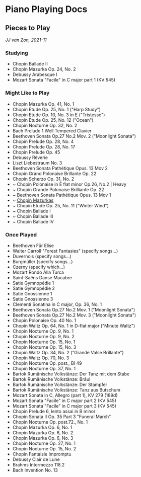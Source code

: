 Piano Playing Docs
==================

Pieces to Play
--------------

*JJ van Zon, 2021-11*

### Studying

- Chopin Ballade II
- Chopin Mazurka Op. 24, No. 2
- Debussy Arabesque I
- Mozart Sonata "Facile" in C major part 1 (KV 545)

### Might Like to Play

- Chopin Mazurka Op. 41, No. 1
- Chopin Etude Op. 25, No. 1 ("Harp Study")
- Chopin Etude Op. 10, No. 3 in E ("Tristesse")
- Chopin Etude Op. 25, No. 12 ("Ocean")
- Chopin Nocturne Op. 32, No. 2
- Bach Prelude 1 Well Tempered Clavier
- Beethoven Sonata Op.27 No.2 Mov. 2 ("Moonlight Sonata")
- Chopin Prelude Op. 28, No. 4
- Chopin Prelude Op. 28, No. 17
- Chopin Prelude Op. 45
- Debussy Rêverie
- Liszt Liebestraum No. 3 
- Beethoven Sonata Pathétique Opus. 13 Mov 2
- Chopin Grand Polonaise Brillante Op. 22
- Chopin Scherzo Op. 31, No. 2
- ~ Chopin Polonaise in E flat minor Op.26, No.2 | Heavy
- ~ Chopin Grande Polonaise Brilliante Op. 22
- ~ Beethoven Sonata Pathétique Opus. 13 Mov 1
- ~ [Chopin Mazurkas](chopin-mazurka-selection.md)
- ~ Chopin Etude Op. 25, No. 11 ("Winter Wind")
- ~ Chopin Ballade I
- ~ Chopin Ballade III
- ~ Chopin Ballade IV

### Once Played

- Beethoven Für Elise
- Walter Carroll "Forest Fantasies" (specify songs...)
- Duvernois (specify songs...)
- Burgmüller (specify songs...)
- Czerny (specify which...)
- Mozart Rondo Alla Turca
- Saint-Saëns Danse Macabre
- Satie Gymnopédie 1
- Satie Gymnopédie 2
- Satie Gnossienne 1
- Satie Gnossienne 3
- Clementi Sonatina in C major, Op. 36, No. 1
- Beethoven Sonata Op.27 No.2 Mov. 1 ("Moonlight Sonata")
- Beethoven Sonata Op.27 No.2 Mov. 3 ("Moonlight Sonata")
- Chopin Polonaise Op. 40 No. 1
- Chopin Waltz Op. 64, No. 1 in D-flat major ("Minute Waltz")
- Chopin Nocturne Op. 9, No. 1
- Chopin Nocturne Op. 9, No. 2
- Chopin Nocturne Op. 15, No. 1
- Chopin Nocturne Op. 15, No. 3
- Chopin Waltz Op. 34, No. 2 ("Grande Valse Brillante")
- Chopin Waltz Op. 70, No. 3
- Chopin Nocturne Op. post., BI 49
- Chopin Nocturne Op. 37, No. 1
- Bartok Rumänische Volkstänze: Der Tanz mit dem Stabe
- Bartok Rumänische Volkstänze: Brâul
- Bartok Rumänische Volkstänze: Der Stampfer
- Bartok Rumänische Volkstänze: Tanz aus Butschum
- Mozart Sonata in C, Allegro (part 1), KV 279 (189d)
- Mozart Sonata "Facile" in C major part 2 (KV 545)
- Mozart Sonata "Facile" in C major part 3 (KV 545)
- Chopin Prelude 6, lento assai in B minor
- Chopin Sonata II Op. 35 Part 3 "Funeral March"
- Chopin Nocturne Op. post.72., No. 1
- Chopin Mazurka Op. 6, No. 1
- Chopin Mazurka Op. 6, No. 2
- Chopin Mazurka Op. 6, No. 3
- Chopin Nocturne Op. 27, No. 1
- Chopin Nocturne Op. 15, No. 2
- Chopin Fantaisie Impromptu
- Debussy Clair de Lune
- Brahms Intermezzo 118.2
- Bach Invention No. 13